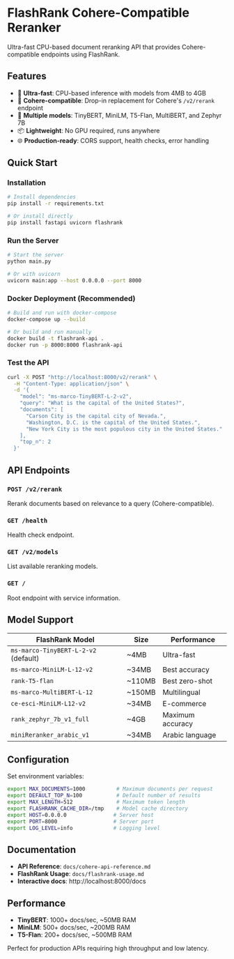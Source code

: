 # FlashRank Cohere-Compatible Reranker

Ultra-fast CPU-based document reranking API that provides Cohere-compatible endpoints using FlashRank.

## Features

- 🚀 **Ultra-fast**: CPU-based inference with models from 4MB to 4GB
- 🔗 **Cohere-compatible**: Drop-in replacement for Cohere's `/v2/rerank` endpoint
- 🎯 **Multiple models**: TinyBERT, MiniLM, T5-Flan, MultiBERT, and Zephyr 7B
- 📦 **Lightweight**: No GPU required, runs anywhere
- 🌐 **Production-ready**: CORS support, health checks, error handling

## Quick Start

### Installation

```bash
# Install dependencies
pip install -r requirements.txt

# Or install directly
pip install fastapi uvicorn flashrank
```

### Run the Server

```bash
# Start the server
python main.py

# Or with uvicorn
uvicorn main:app --host 0.0.0.0 --port 8000
```

### Docker Deployment (Recommended)

```bash
# Build and run with docker-compose
docker-compose up --build

# Or build and run manually
docker build -t flashrank-api .
docker run -p 8000:8000 flashrank-api
```

### Test the API

```bash
curl -X POST "http://localhost:8000/v2/rerank" \
  -H "Content-Type: application/json" \
  -d '{
    "model": "ms-marco-TinyBERT-L-2-v2",
    "query": "What is the capital of the United States?",
    "documents": [
      "Carson City is the capital city of Nevada.",
      "Washington, D.C. is the capital of the United States.",
      "New York City is the most populous city in the United States."
    ],
    "top_n": 2
  }'
```

## API Endpoints

### `POST /v2/rerank`
Rerank documents based on relevance to a query (Cohere-compatible).

### `GET /health`
Health check endpoint.

### `GET /v2/models`
List available reranking models.

### `GET /`
Root endpoint with service information.

## Model Support

| FlashRank Model | Size | Performance |
|-----------------|------|-------------|
| `ms-marco-TinyBERT-L-2-v2` (default) | ~4MB | Ultra-fast |
| `ms-marco-MiniLM-L-12-v2` | ~34MB | Best accuracy |
| `rank-T5-flan` | ~110MB | Best zero-shot |
| `ms-marco-MultiBERT-L-12` | ~150MB | Multilingual |
| `ce-esci-MiniLM-L12-v2` | ~34MB | E-commerce |
| `rank_zephyr_7b_v1_full` | ~4GB | Maximum accuracy |
| `miniReranker_arabic_v1` | ~34MB | Arabic language |

## Configuration

Set environment variables:

```bash
export MAX_DOCUMENTS=1000          # Maximum documents per request
export DEFAULT_TOP_N=100           # Default number of results
export MAX_LENGTH=512              # Maximum token length
export FLASHRANK_CACHE_DIR=/tmp    # Model cache directory
export HOST=0.0.0.0               # Server host
export PORT=8000                  # Server port
export LOG_LEVEL=info             # Logging level
```

## Documentation

- **API Reference**: `docs/cohere-api-reference.md`
- **FlashRank Usage**: `docs/flashrank-usage.md`
- **Interactive docs**: http://localhost:8000/docs

## Performance

- **TinyBERT**: 1000+ docs/sec, ~50MB RAM
- **MiniLM**: 500+ docs/sec, ~200MB RAM
- **T5-Flan**: 200+ docs/sec, ~500MB RAM

Perfect for production APIs requiring high throughput and low latency.
